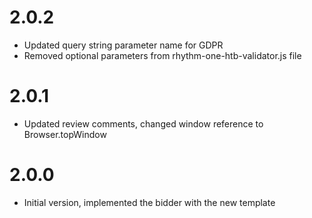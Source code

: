 # 2.0.2
- Updated query string parameter name for GDPR
- Removed optional parameters from rhythm-one-htb-validator.js file

# 2.0.1
- Updated review comments, changed window reference to Browser.topWindow

# 2.0.0
- Initial version, implemented the bidder with the new template